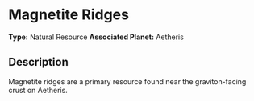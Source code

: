 # Magnetite Ridges

**Type:** Natural Resource
**Associated Planet:** Aetheris

## Description
Magnetite ridges are a primary resource found near the graviton-facing crust on Aetheris. 